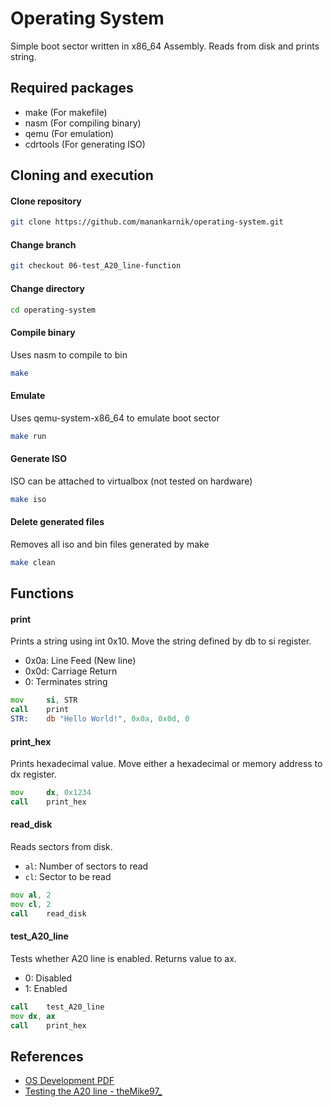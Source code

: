 # Operating System
Simple boot sector written in x86\_64 Assembly. Reads from disk and prints string.

## Required packages
- make (For makefile)
- nasm (For compiling binary)
- qemu (For emulation)
- cdrtools (For generating ISO)

## Cloning and execution
#### Clone repository
```sh
git clone https://github.com/manankarnik/operating-system.git
```

#### Change branch
```sh
git checkout 06-test_A20_line-function
```

#### Change directory
```sh
cd operating-system
```

#### Compile binary
Uses nasm to compile to bin
```sh
make
```

#### Emulate
Uses qemu-system-x86\_64 to emulate boot sector
```sh
make run
```

#### Generate ISO
ISO can be attached to virtualbox (not tested on hardware)
```sh
make iso
```

#### Delete generated files
Removes all iso and bin files generated by make
```sh
make clean
```

## Functions
#### print
Prints a string using int 0x10. Move the string defined by db to si register.
- 0x0a:	Line Feed (New line)
- 0x0d:	Carriage Return
- 0:	Terminates string
```asm
mov     si, STR
call    print
STR:	db "Hello World!", 0x0a, 0x0d, 0
```

#### print\_hex
Prints hexadecimal value. Move either a hexadecimal or memory address to dx register.
```asm
mov     dx, 0x1234
call    print_hex
```

#### read\_disk
Reads sectors from disk.
- ```al```: Number of sectors to read
- ```cl```: Sector to be read
```asm
mov	al, 2
mov	cl, 2
call	read_disk
```

#### test\_A20\_line
Tests whether A20 line is enabled. Returns value to ax.
- 0: Disabled
- 1: Enabled
``` asm
call	test_A20_line
mov	dx, ax    
call	print_hex
```

## References
- [OS Development PDF](https://www.cs.bham.ac.uk/~exr/lectures/opsys/10_11/lectures/os-dev.pdf)  
- [Testing the A20 line - theMike97_](https://www.youtube.com/watch?v=Munv7Afo5OI)
